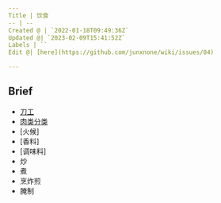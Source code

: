 ```yaml
---
Title | 饮食
-- | --
Created @ | `2022-01-18T09:49:36Z`
Updated @| `2023-02-09T15:41:52Z`
Labels | ``
Edit @| [here](https://github.com/junxnone/wiki/issues/84)

---
```

## Brief
- [刀工](/刀工)
- [肉类分类](/肉类分类)
- [火候]
- [香料]
- [调味料]
- 炒
- 煮
- 烹炸煎
- 腌制
